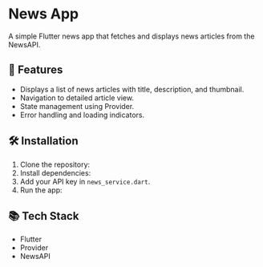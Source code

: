 # News App

A simple Flutter news app that fetches and displays news articles from the NewsAPI.

## 🚀 Features
- Displays a list of news articles with title, description, and thumbnail.
- Navigation to detailed article view.
- State management using Provider.
- Error handling and loading indicators.

## 🛠️ Installation
1. Clone the repository:
2. Install dependencies:
3. Add your API key in `news_service.dart`.
4. Run the app:

## 📚 Tech Stack
- Flutter
- Provider
- NewsAPI

